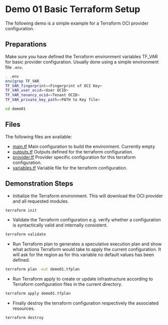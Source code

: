 # **Demo 01** Basic Terraform Setup

The following demo is a simple example for a Terraform OCI provider configuration.

## Preparations

Make sure you have defined the Terraform environment variables TF_VAR for basic
provider configuration. Usually done using a simple environment file `.env`.

```bash
. .env
env|grep TF_VAR
TF_VAR_fingerprint=<Fingerprint of OCI Key>
TF_VAR_user_ocid=<User OCID>
TF_VAR_tenancy_ocid=<Tenant OCID>
TF_VAR_private_key_path=<PATH to Key file>

cd demo01
```

## Files

The following files are available:

- [main.tf](./main.tf) Main configuration to build the environment. Currently empty
- [outputs.tf](./outputs.tf) Outputs defined for the terraform configuration.
- [provider.tf](./provider.tf) Provider specific configuration for this terraform configuration.
- [variables.tf](./variables.tf) Variable file for the terraform configuration.

## Demonstration Steps

- Initialize the Terraform environment. This will download the OCI provider and all
requested modules.

```bash
terraform init
```

- Validate the Terraform configuration e.g. verify whether a configuration is
syntactically valid and internally consistent.

```bash
terraform validate
```

- Run Terraform plan to generates a speculative execution plan and show what
  actions Terraform would take to apply the current configuration. It will ask for
  the region as for this variable no default values has been defined. 

```bash
terraform plan -out demo01.tfplan
```

- Run Terraform apply to create or update infrastructure according to Terraform
  configuration files in the current directory.

```bash
terraform apply demo01.tfplan
```

- Finally destroy the terraform configuration respectively the associated resources.

```bash
terraform destroy
```
